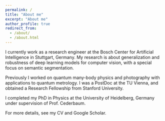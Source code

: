 ```yaml
---
permalink: /
title: "About me"
excerpt: "About me"
author_profile: true
redirect_from: 
  - /about/
  - /about.html
---
```



I currently work as a research engineer at the Bosch Center for Artificial Intelligence in Stuttgart, Germany. My research is about generalization and  robustness of deep learning models for computer vision, with a special focus on semantic segmentation. 

Previously I worked on quantum many-body physics and photography with applications to quantum metrology. I was a PostDoc at the TU Vienna, and obtained a Research Fellowship from Stanford University. 

I completed my PhD in Physics at the University of Heidelberg, Germany under supervision of Prof. Cederbaum.

For more details, see my CV and Google Scholar.

